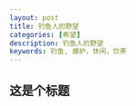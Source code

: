 ```yaml
---
layout: post
title: 钓鱼人的野望
categories: [希望]
description: 钓鱼人的野望
keywords: 钓鱼, 爆护，休闲，饮茶
---
```


## 这是个标题
